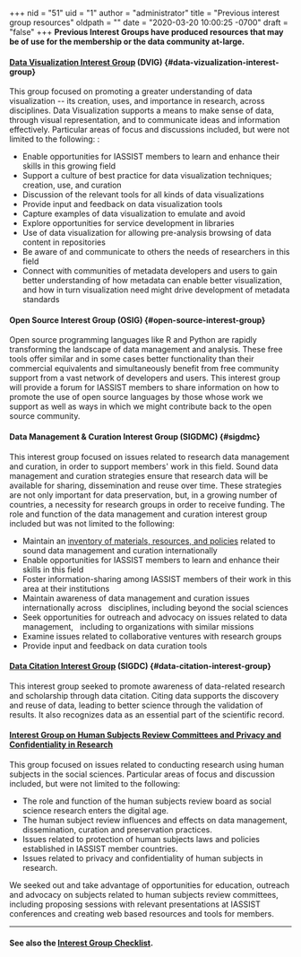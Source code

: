 +++
nid = "51"
uid = "1"
author = "administrator"
title = "Previous interest group resources"
oldpath = ""
date = "2020-03-20 10:00:25 -0700"
draft = "false"
+++
**Previous Interest Groups have produced resources that may be of use for the membership or the data community at-large.**

#### [Data Visualization Interest Group](/community/dvig) (DVIG) {#data-vizualization-interest-group}
This group focused on promoting a greater understanding of data visualization -- its creation, uses, and importance in research, across disciplines. Data Visualization supports a means to make sense of data, through visual representation, and to communicate ideas and information effectively. Particular areas of focus and discussions included, but were not limited to the following: :   

- Enable opportunities for IASSIST members to learn and enhance their skills in this growing field 
- Support a culture of best practice for data visualization techniques; creation, use, and curation 
- Discussion of the relevant tools for all kinds of data visualizations 
- Provide input and feedback on data visualization tools 
- Capture examples of data visualization to emulate and avoid 
- Explore opportunities for service development in libraries 
- Use of data visualization for allowing pre-analysis browsing of data content in repositories 
- Be aware of and communicate to others the needs of researchers in this field 
- Connect with communities of metadata developers and users to gain better understanding of how metadata can enable better visualization, and how in turn visualization need might drive development of metadata standards 

#### Open Source Interest Group (OSIG) {#open-source-interest-group}
Open source programming languages like R and Python are rapidly transforming the landscape of data management and analysis. These free tools offer similar and in some cases better functionality than their commercial equivalents and simultaneously benefit from free community support from a vast network of developers and users. This interest group will provide a forum for IASSIST members to share information on how to promote the use of open source languages by those whose work we support as well as ways in which we might contribute back to the open source community.

#### Data Management & Curation Interest Group (SIGDMC) {#sigdmc}

This interest group focused on issues related to research data management and curation, in order to support members' work in this field. Sound data management and curation strategies ensure that research data will be available for sharing, dissemination and reuse over time. These strategies are not only important for data preservation, but, in a growing number of countries, a necessity for research groups in order to receive funding.  The role and function of the data management and curation interest group included but was not limited to the following:

- Maintain an [inventory of materials, resources, and policies](/https://web.archive.org/web/20130201064259/http://www.iassistdata.org/resources/category/data-management-and-curation) related to sound data management and curation internationally
- Enable opportunities for IASSIST members to learn and enhance their skills in this field 
- Foster information-sharing among IASSIST members of their work in this area at their institutions 
- Maintain awareness of data management and curation issues internationally across   disciplines, including beyond the social sciences 
- Seek opportunities for outreach and advocacy on issues related to data management,   including to organizations with similar missions 
- Examine issues related to collaborative ventures with research groups 
- Provide input and feedback on data curation tools

#### [Data Citation Interest Group](/community/sigdc) (SIGDC) {#data-citation-interest-group}
This interest group seeked to promote awareness of data-related research and scholarship through data citation. Citing data supports the discovery and reuse of data, leading to better science through the validation of results. It also recognizes data as an essential part of the scientific record.

#### [Interest Group on Human Subjects Review Committees and Privacy and Confidentiality in Research](/community/human-subjects-interest-group)

This group focused on issues related to conducting research using human subjects in the social sciences. Particular areas of focus and discussion included, but were not limited to the following:

-   The role and function of the human subjects review board as social science research enters the digital age. 
-   The human subject review influences and effects on data management, dissemination, curation and preservation practices. 
-   Issues related to protection of human subjects laws and policies established in IASSIST member countries. 
-   Issues related to privacy and confidentiality of human subjects in research.

We seeked out and take advantage of opportunities for education, outreach and advocacy on subjects related to human subjects review committees, including proposing sessions with relevant presentations at IASSIST conferences and creating web based resources and tools for members.

---

#### See also the [Interest Group Checklist](/about/all-about-interest-groups).
